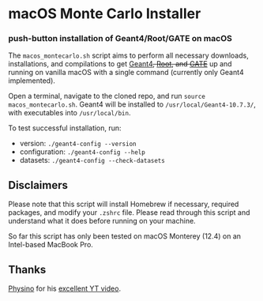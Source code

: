 # macOS Monte Carlo Installer
### push-button installation of Geant4/Root/GATE on macOS

The `macos_montecarlo.sh` script aims to perform all necessary downloads, installations, and compilations to get [Geant4](https://geant4.web.cern.ch)~~, [Root](https://root.cern.ch), and [GATE](http://www.opengatecollaboration.org)~~ up and running on vanilla macOS with a single command (currently only Geant4 implemented).

Open a terminal, navigate to the cloned repo, and run `source macos_montecarlo.sh`. Geant4 will be installed to `/usr/local/Geant4-10.7.3/`, with executables into `/usr/local/bin`.

To test successful installation, run:
- version: `./geant4-config --version`
- configuration: `./geant4-config --help`
- datasets: `./geant4-config --check-datasets`

## Disclaimers

Please note that this script will install Homebrew if necessary, required packages, and modify your `.zshrc` file. Please read through this script and understand what it does before running on your machine. 

So far this script has only been tested on macOS Monterey (12.4) on an Intel-based MacBook Pro.

## Thanks

[Physino](https://www.youtube.com/c/PhysinoXyz) for his [excellent YT video](https://www.youtube.com/watch?v=Qk34s9xIF_4&t=839s).
